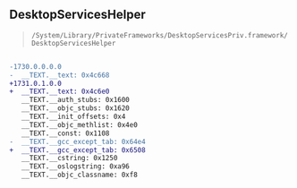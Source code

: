 ## DesktopServicesHelper

> `/System/Library/PrivateFrameworks/DesktopServicesPriv.framework/DesktopServicesHelper`

```diff

-1730.0.0.0.0
-  __TEXT.__text: 0x4c668
+1731.0.1.0.0
+  __TEXT.__text: 0x4c6e0
   __TEXT.__auth_stubs: 0x1600
   __TEXT.__objc_stubs: 0x1620
   __TEXT.__init_offsets: 0x4
   __TEXT.__objc_methlist: 0x4e0
   __TEXT.__const: 0x1108
-  __TEXT.__gcc_except_tab: 0x64e4
+  __TEXT.__gcc_except_tab: 0x6508
   __TEXT.__cstring: 0x1250
   __TEXT.__oslogstring: 0xa96
   __TEXT.__objc_classname: 0xf8

```
